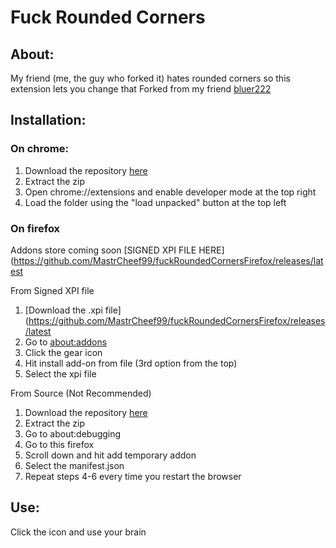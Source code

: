 # Fuck Rounded Corners

## About:
My friend (me, the guy who forked it) hates rounded corners so this extension lets you change that
Forked from my friend [bluer222](https://github.com/bluer222/fuckRoundedCorners/releases/latest)

## Installation: 
### On chrome:
1. Download the repository [here](https://github.com/MastrCheef99/fuckRoundedCornersFirefox/archive/refs/heads/main.zip)
2. Extract the zip
3. Open chrome://extensions and enable developer mode at the top right
4. Load the folder using the "load unpacked" button at the top left

### On firefox
Addons store coming soon
[SIGNED XPI FILE HERE](https://github.com/MastrCheef99/fuckRoundedCornersFirefox/releases/latest

From Signed XPI file
1. [Download the .xpi file](https://github.com/MastrCheef99/fuckRoundedCornersFirefox/releases/latest
2. Go to [about:addons](about:addons)
3. Click the gear icon
4. Hit install add-on from file (3rd option from the top)
5. Select the xpi file

From Source (Not Recommended)
1. Download the repository [here](https://github.com/MastrCheef99/fuckRoundedCornersFirefox/archive/refs/heads/main.zip)
2. Extract the zip
3. Go to about:debugging
4. Go to this firefox
5. Scroll down and hit add temporary addon
6. Select the manifest.json
7. Repeat steps 4-6 every time you restart the browser

## Use:
Click the icon and use your brain
